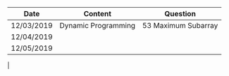 



| Date | Content | Question |
|--|--|--|
| 12/03/2019 | Dynamic Programming | 53 Maximum Subarray |
| 12/04/2019 | | |
| 12/05/2019 | | |
|


<!--stackedit_data:
eyJoaXN0b3J5IjpbNTM0Mjc5ODA5LC04ODAxOTI4NzBdfQ==
-->